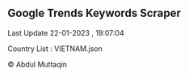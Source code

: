 

## Google Trends Keywords Scraper 
 
Last Update 22-01-2023 , 19:07:04

Country List :
VIETNAM.json



© Abdul Muttaqin 
